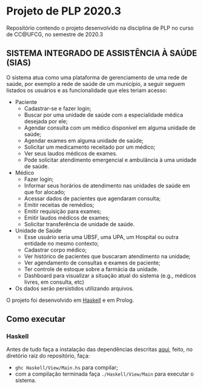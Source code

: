 # Projeto de PLP 2020.3
Repositório contendo o projeto desenvolvido na disciplina de PLP no curso de CC@UFCG, no semestre de 2020.3

## SISTEMA INTEGRADO DE ASSISTÊNCIA À SAÚDE (SIAS)

O sistema atua como uma plataforma de gerenciamento de uma rede de saúde, por exemplo a rede de saúde de um município, a seguir seguem listados os usuários e as funcionalidade que eles teriam acesso:

* Paciente
  * Cadastrar-se e fazer login;
  * Buscar por uma unidade de saúde com a especialidade médica desejada por ele;
  * Agendar consulta com um médico disponível em alguma unidade de saúde;
  * Agendar exames em alguma unidade de saúde;
  * Solicitar um medicamento receitado por um médico;
  * Ver seus laudos médicos de exames.
  * Pode solicitar atendimento emergencial e ambulância à uma unidade de saúde.
* Médico
  * Fazer login;
  * Informar seus horários de atendimento nas unidades de saúde em que for alocado;
  * Acessar dados de pacientes que agendaram consulta;
  * Emitir receitas de remédios;
  * Emitir requisição para exames;
  * Emitir laudos médicos de exames;
  * Solicitar transferência de unidade de saúde.
* Unidade de Saúde
  * Esse usuário seria uma UBSF, uma UPA, um Hospital ou outra entidade no mesmo contexto;
  * Cadastrar corpo médico;
  * Ver histórico de pacientes que buscaram atendimento na unidade;
  * Ver agendamento de consultas e exames de paciente;
  * Ter controle de estoque sobre a farmácia da unidade.
  * Dashboard para visualizar a situação atual do sistema (e.g., médicos livres, em consulta, etc)
* Os dados serão persistidos utilizando arquivos.

O projeto foi desenvolvido em [Haskell](Haskell) e em Prolog.

## Como executar

### Haskell

Antes de tudo faça a instalação das dependências descritas [aqui](Haskell/DEPENDENCIES.md), feito, no diretório raiz do repositório, faça:
 - `ghc Haskell/View/Main.hs` para compilar;
 - com a compilação terminada faça `./Haskell/View/Main` para executar o sistema.
